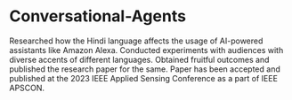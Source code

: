 # Conversational-Agents

Researched how the Hindi language affects the usage of AI-powered assistants like Amazon Alexa. Conducted experiments with audiences with diverse accents of different languages. Obtained fruitful outcomes and published the research paper for the same. Paper has been accepted and published at the 2023 IEEE Applied Sensing Conference as a part of IEEE APSCON.
